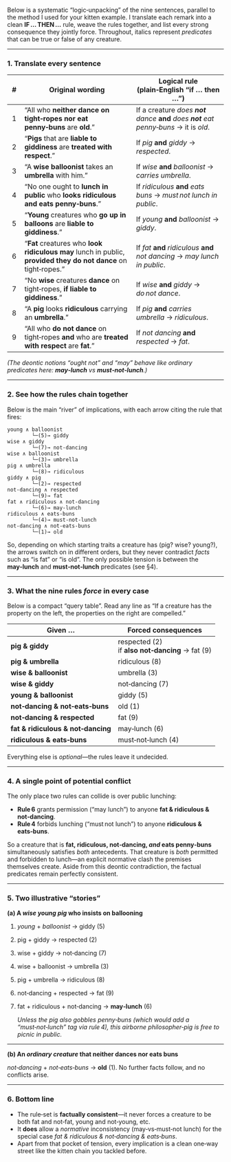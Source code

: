 Below is a systematic “logic‑unpacking” of the nine sentences, parallel to the method I used for your kitten example.
I translate each remark into a clean **IF … THEN …** rule, weave the rules together, and list every strong consequence they jointly force.
Throughout, italics represent *predicates* that can be true or false of any creature.

---

### 1.  Translate every sentence

| #   | Original wording                                                                                                    | Logical rule (plain‑English “if … then …”)                                              |
| --- | ------------------------------------------------------------------------------------------------------------------- | --------------------------------------------------------------------------------------- |
|  1  | “All who **neither dance on tight‑ropes nor eat penny‑buns** are **old**.”                                          | If a creature *does **not** dance* **and** *does **not** eat penny‑buns* → it is *old*. |
|  2  | “**Pigs** that are **liable to giddiness** are **treated with respect**.”                                           | If *pig* **and** *giddy* → *respected*.                                                 |
|  3  | “A **wise balloonist** takes an **umbrella** with him.”                                                             | If *wise* **and** *balloonist* → *carries umbrella*.                                    |
|  4  | “No one ought to **lunch in public** who **looks ridiculous and eats penny‑buns**.”                                 | If *ridiculous* **and** *eats buns* → *must not lunch in public*.                       |
|  5  | “**Young** creatures who **go up in balloons** are **liable to giddiness**.”                                        | If *young* **and** *balloonist* → *giddy*.                                              |
|  6  | “**Fat** creatures who **look ridiculous** **may** lunch in public, **provided they do not dance** on tight‑ropes.” | If *fat* **and** *ridiculous* **and** *not dancing* → *may lunch in public*.            |
|  7  | “No **wise** creatures **dance** on tight‑ropes, **if liable to giddiness**.”                                       | If *wise* **and** *giddy* → *do not dance*.                                             |
|  8  | “A **pig** looks **ridiculous** carrying an **umbrella**.”                                                          | If *pig* **and** *carries umbrella* → *ridiculous*.                                     |
|  9  | “All who **do not dance** on tight‑ropes **and** who are **treated with respect** are **fat**.”                     | If *not dancing* **and** *respected* → *fat*.                                           |

*(The deontic notions “ought not” and “may” behave like ordinary predicates here: **may‑lunch** vs **must‑not‑lunch**.)*

---

### 2.  See how the rules chain together

Below is the main “river” of implications, with each arrow citing the rule that fires:

```
young ∧ balloonist
        └─(5)→ giddy
wise ∧ giddy
        └─(7)→ not‑dancing
wise ∧ balloonist
        └─(3)→ umbrella
pig ∧ umbrella
        └─(8)→ ridiculous
giddy ∧ pig
        └─(2)→ respected
not‑dancing ∧ respected
        └─(9)→ fat
fat ∧ ridiculous ∧ not‑dancing
        └─(6)→ may‑lunch
ridiculous ∧ eats‑buns
        └─(4)→ must‑not‑lunch
not‑dancing ∧ not‑eats‑buns
        └─(1)→ old
```

So, depending on which starting traits a creature has (pig? wise? young?), the arrows switch on in different orders, but they never contradict *facts* such as “is fat” or “is old”.  The only possible tension is between the **may‑lunch** and **must‑not‑lunch** predicates (see §4).

---

### 3.  What the nine rules *force* in every case

Below is a compact “query table”.  Read any line as “If a creature has the property on the left, the properties on the right are compelled.”

| Given …                            | Forced consequences                                |
| ---------------------------------- | -------------------------------------------------- |
| **pig & giddy**                    | respected (2)<br>if **also not‑dancing** → fat (9) |
| **pig & umbrella**                 | ridiculous (8)                                     |
| **wise & balloonist**              | umbrella (3)                                       |
| **wise & giddy**                   | not‑dancing (7)                                    |
| **young & balloonist**             | giddy (5)                                          |
| **not‑dancing & not‑eats‑buns**    | old (1)                                            |
| **not‑dancing & respected**        | fat (9)                                            |
| **fat & ridiculous & not‑dancing** | may‑lunch (6)                                      |
| **ridiculous & eats‑buns**         | must‑not‑lunch (4)                                 |

Everything else is *optional*—the rules leave it undecided.

---

### 4.  A single point of potential conflict

The only place two rules can collide is over public lunching:

* **Rule 6** grants permission (“may lunch”) to anyone **fat & ridiculous & not‑dancing**.
* **Rule 4** forbids lunching (“must not lunch”) to anyone **ridiculous & eats‑buns**.

So a creature that is **fat, ridiculous, not‑dancing, *and* eats penny‑buns** simultaneously satisfies *both* antecedents.  That creature is *both* permitted and forbidden to lunch—an explicit normative clash the premises themselves create.  Aside from this deontic contradiction, the factual predicates remain perfectly consistent.

---

### 5.  Two illustrative “stories”

**(a) A *wise young pig* who insists on ballooning**

1. *young* + *balloonist* → giddy (5)
2. pig + giddy → respected (2)
3. wise + giddy → not‑dancing (7)
4. wise + balloonist → umbrella (3)
5. pig + umbrella → ridiculous (8)
6. not‑dancing + respected → fat (9)
7. fat + ridiculous + not‑dancing → **may‑lunch** (6)

   *Unless the pig also gobbles penny‑buns (which would add a “must‑not‑lunch” tag via rule 4), this airborne philosopher‑pig is free to picnic in public.*

---

**(b) An *ordinary creature* that neither dances nor eats buns**

*not‑dancing* + *not‑eats‑buns* → **old** (1).
No further facts follow, and no conflicts arise.

---

### 6.  Bottom line

* The rule‑set is **factually consistent**—it never forces a creature to be both fat and not‑fat, young and not‑young, etc.
* It **does** allow a *normative* inconsistency (may‑vs‑must‑not lunch) for the special case *fat & ridiculous & not‑dancing & eats‑buns*.
* Apart from that pocket of tension, every implication is a clean one‑way street like the kitten chain you tackled before.
